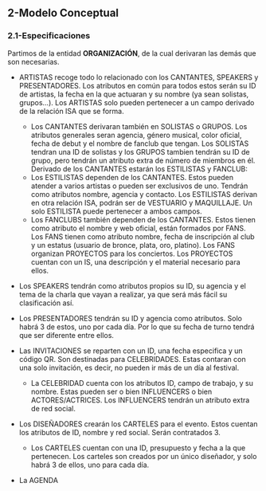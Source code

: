 ## 2-Modelo Conceptual
### 2.1-Especificaciones
Partimos de la entidad **ORGANIZACIÓN**, de la cual derivaran las demás que son necesarias.

- ARTISTAS recoge todo lo relacionado con los CANTANTES, SPEAKERS y PRESENTADORES. Los atributos en común para todos estos serán su ID de artistas, la fecha en la que actuaran y su nombre (ya sean solistas, grupos…). Los ARTISTAS solo pueden pertenecer a un campo derivado de la relación ISA que se forma. 
    - Los CANTANTES derivaran también en SOLISTAS o GRUPOS. Los atributos generales seran agencia, género musical, color oficial, fecha de debut y el nombre de fanclub que tengan. Los SOLISTAS tendran una ID de solistas y los GRUPOS tambien tendrán su ID de grupo, pero tendrán un atributo extra de número de miembros en él.
	Derivado de los CANTANTES estarán los ESTILISTAS y FANCLUB:
    - Los ESTILISTAS dependen de los CANTANTES. Estos pueden atender a varios artistas o pueden ser exclusivos de uno. Tendrán como atributos nombre, agencia y contacto. Los ESTILISTAS derivan en otra relación ISA, podrán ser de VESTUARIO y MAQUILLAJE. Un solo ESTILISTA puede pertenecer a ambos campos. 
    - Los FANCLUBS también dependen de los CANTANTES. Estos tienen como atributo el nombre y web oficial, están formados por FANS. 
        Los FANS tienen como atributo nombre, fecha de inscripción al club y un estatus (usuario de bronce, plata, oro, platino). Los FANS organizan PROYECTOS para los conciertos.
        Los PROYECTOS cuentan con un IS, una descripción y el material necesario para ellos.

- Los SPEAKERS tendrán como atributos propios su ID, su agencia y el tema de la charla que vayan a realizar, ya que será más fácil su clasificación así. 

- Los PRESENTADORES tendrán su ID y agencia como atributos. Solo habrá 3 de estos, uno por cada día. Por lo que su fecha de turno tendrá que ser diferente entre ellos.

 - Las INVITACIONES se reparten con un ID, una fecha especifica y un código QR. Son destinadas para CELEBRIDADES. Estas contaran con una solo invitación, es decir, no pueden ir más de un día al festival.
    - La CELEBRIDAD cuenta con los atributos ID, campo de trabajo, y su nombre. Estas pueden ser o bien INFLUENCERS o bien ACTORES/ACTRICES. Los INFLUENCERS tendrán un atributo extra de red social.

 - Los DISEÑADORES crearán los CARTELES para el evento. Estos cuentan los atributos de ID, nombre y  red social. Serán contratados 3.
    - Los CARTELES cuentan con una ID, presupuesto y fecha a la que pertenecen. Los carteles son creados por un único diseñador, y solo habrá 3 de ellos, uno para cada día.

- La AGENDA
